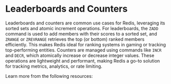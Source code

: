 # Leaderboards and Counters

Leaderboards and counters are common use cases for Redis, leveraging its sorted sets and atomic increment operations. For leaderboards, the `ZADD` command is used to add members with their scores to a sorted set, and `ZRANGE` or `ZREVRANGE` retrieves the top (or bottom) ranked members efficiently. This makes Redis ideal for ranking systems in gaming or tracking top-performing entities. Counters are managed using commands like `INCR` and `DECR`, which atomically increase or decrease integer values. These operations are lightweight and performant, making Redis a go-to solution for tracking metrics, analytics, or rate limiting.

Learn more from the following resources:

